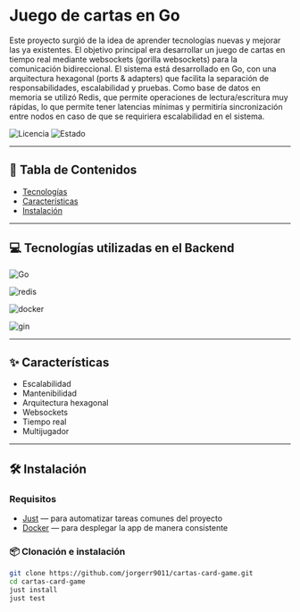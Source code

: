 # Juego de cartas en Go

Este proyecto surgió de la idea de aprender tecnologías nuevas y mejorar las ya existentes. El objetivo principal era desarrollar un juego de cartas en tiempo real mediante websockets (gorilla websockets) para la comunicación bidireccional. El sistema está desarrollado en Go, con una arquitectura hexagonal (ports & adapters) que facilita la separación de responsabilidades, escalabilidad y pruebas. Como base de datos en memoria se utilizó Redis, que permite operaciones de lectura/escritura muy rápidas, lo que permite tener latencias mínimas y permitiría sincronización entre nodos en caso de que se requiriera escalabilidad en el sistema.

![Licencia](https://img.shields.io/badge/Licencia-MIT-blue) ![Estado](https://img.shields.io/badge/Estado-en%20desarrollo-yellow)

---

## 🧠 Tabla de Contenidos

- [Tecnologías](#tecnologías)
- [Características](#características)
- [Instalación](#instalación)

---

## 💻 Tecnologías utilizadas en el Backend

![Go](https://img.shields.io/badge/go-00ADD8.svg?style=for-the-badge&logo=go&logoColor=white) 

![redis](https://img.shields.io/badge/redis-FF4438.svg?style=for-the-badge&logo=redis&logoColor=white)

![docker](https://img.shields.io/badge/docker-2496ED.svg?style=for-the-badge&logo=docker&logoColor=white)

![gin](https://img.shields.io/badge/gin-008ECF.svg?style=for-the-badge&logo=gin&logoColor=white)

---

## ✨ Características

- Escalabilidad
- Mantenibilidad
- Arquitectura hexagonal
- Websockets
- Tiempo real
- Multijugador

---

## 🛠️ Instalación

### Requisitos

- [Just](https://github.com/casey/just) — para automatizar tareas comunes del proyecto
- [Docker](https://www.docker.com/) — para desplegar la app de manera consistente

### 📦 Clonación e instalación

```bash
git clone https://github.com/jorgerr9011/cartas-card-game.git
cd cartas-card-game
just install
just test 
